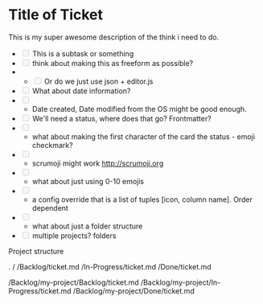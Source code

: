 <h1>Title of Ticket</h1>
<p>This is my super awesome description of the think i need to do.</p>
<ul>
<li><input disabled="" type="checkbox"> This is a subtask or something</li>
<li><input disabled="" type="checkbox"> think about making this as freeform as possible?</li>
<li><ul>
<li><input disabled="" type="checkbox"> Or do we just use json + editor.js</li>
</ul>
</li>
<li><input disabled="" type="checkbox"> What about date information?</li>
<li><input disabled="" type="checkbox"> <ul>
<li>Date created, Date modified from the OS might be good enough.</li>
</ul>
</li>
<li><input disabled="" type="checkbox"> We&#39;ll need a status, where does that go? Frontmatter?</li>
<li><input disabled="" type="checkbox"> <ul>
<li>what about making the first character of the card the status - emoji checkmark?</li>
</ul>
</li>
<li><input disabled="" type="checkbox"> <ul>
<li>scrumoji might work <a href="http://scrumoji.org">http://scrumoji.org</a></li>
</ul>
</li>
<li><input disabled="" type="checkbox"> <ul>
<li>what about just using 0-10 emojis</li>
</ul>
</li>
<li><input disabled="" type="checkbox"> <ul>
<li>a config override that is a list of tuples [icon, column name]. Order dependent</li>
</ul>
</li>
<li><input disabled="" type="checkbox"> <ul>
<li>what about just a folder structure</li>
</ul>
</li>
<li><input disabled="" type="checkbox"> multiple projects? folders</li>
</ul>
<p>Project structure</p>
<p>.
/
/Backlog/ticket.md
/In-Progress/ticket.md
/Done/ticket.md</p>
<p>/Backlog/my-project/Backlog/ticket.md
/Backlog/my-project/In-Progress/ticket.md
/Backlog/my-project/Done/ticket.md</p>
